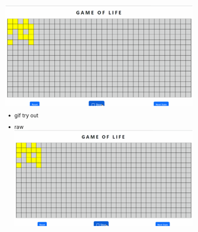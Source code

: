 ![Demo CountPages alpha](https://github.com/learningreac/game_of_life/blob/master/Demo_GameOfLife.gif)
- gif try out

- raw
![layout](public/Demo_GameOfLife.gif?raw=true "demo")
